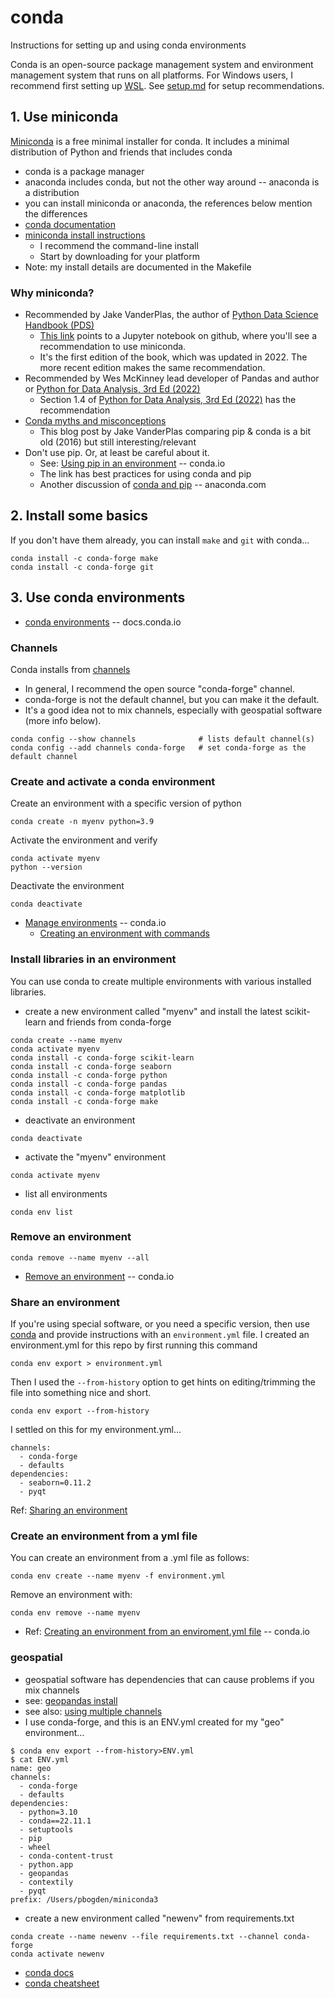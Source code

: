 # conda

Instructions for setting up and using conda environments

Conda is an open-source package management system and environment management system 
that runs on all platforms. For Windows users, I recommend first setting up
[WSL](https://learn.microsoft.com/en-us/windows/wsl/about).
See [setup.md](setup.md) for setup recommendations.

## 1. Use miniconda

[Miniconda](https://docs.conda.io/projects/conda/en/stable/glossary.html#miniconda) is a free minimal 
installer for conda.
It includes a minimal distribution of Python and friends that includes conda

* conda is a package manager
* anaconda includes conda, but not the other way around -- anaconda is a distribution
* you can install miniconda or anaconda, the references below mention the differences
* [conda documentation](https://docs.conda.io/projects/conda/en/stable/)
* [miniconda install instructions](https://docs.conda.io/projects/conda/en/stable/user-guide/install/index.html)
  * I recommend the command-line install
  * Start by downloading for your platform
* Note: my install details are documented in the Makefile

### Why miniconda?

* Recommended by Jake VanderPlas, the author of [Python Data Science Handbook (PDS)](https://github.com/jakevdp/PythonDataScienceHandbook/blob/master/notebooks/00.00-Preface.ipynb)
  * [This link](https://jakevdp.github.io/PythonDataScienceHandbook/00.00-preface.html#Installation-Considerations) points to a Jupyter notebook on github, where you'll see a recommendation to use miniconda.
  * It's the first edition of the book, which was updated in 2022.  The more recent edition makes the same recommendation.
* Recommended by Wes McKinney lead developer of Pandas and author or [Python for Data Analysis, 3rd Ed (2022)](https://wesmckinney.com)
  * Section 1.4 of [Python for Data Analysis, 3rd Ed (2022)](https://wesmckinney.com/book/preliminaries.html#installation_and_setup) has the recommendation
* [Conda myths and misconceptions](https://jakevdp.github.io/blog/2016/08/25/conda-myths-and-misconceptions/)
  * This blog post by Jake VanderPlas comparing pip & conda is a bit old (2016) but still interesting/relevant
* Don't use pip. Or, at least be careful about it.
  * See: [Using pip in an environment](https://docs.conda.io/projects/conda/en/latest/user-guide/tasks/manage-environments.html#using-pip-in-an-environment) -- conda.io
  * The link has best practices for using conda and pip
  * Another discussion of [conda and pip](https://www.anaconda.com/blog/understanding-conda-and-pip) -- anaconda.com

## 2. Install some basics

If you don't have them already, you can install `make` and `git` with conda...
```
conda install -c conda-forge make
conda install -c conda-forge git
```

## 3. Use conda environments

* [conda environments](https://docs.conda.io/projects/conda/en/stable/glossary.html#conda-environment) -- docs.conda.io

### Channels

Conda installs from [channels](https://docs.conda.io/projects/conda/en/stable/user-guide/concepts/channels.html)

* In general, I recommend the open source "conda-forge" channel.
* conda-forge is not the default channel, but you can make it the default. 
* It's a good idea not to mix channels, especially with geospatial software (more info below).
```
conda config --show channels              # lists default channel(s)
conda config --add channels conda-forge   # set conda-forge as the default channel
```

### Create and activate a conda environment

Create an environment with a specific version of python
```
conda create -n myenv python=3.9
```
Activate the environment and verify
```
conda activate myenv
python --version
```
Deactivate the environment
```
conda deactivate
```

* [Manage environments](https://conda.io/projects/conda/en/latest/user-guide/tasks/manage-environments.html) -- conda.io
  * [Creating an environment with commands](https://conda.io/projects/conda/en/latest/user-guide/tasks/manage-environments.html#creating-an-environment-with-commands)

### Install libraries in an environment

You can use conda to create multiple environments with various installed libraries.

* create a new environment called "myenv" and install the latest scikit-learn and friends from conda-forge
```
conda create --name myenv
conda activate myenv
conda install -c conda-forge scikit-learn
conda install -c conda-forge seaborn
conda install -c conda-forge python
conda install -c conda-forge pandas
conda install -c conda-forge matplotlib
conda install -c conda-forge make
```

* deactivate an environment
```
conda deactivate
```

* activate the "myenv" environment
```
conda activate myenv
```

* list all environments
```
conda env list
```

### Remove an environment

```
conda remove --name myenv --all
```

* [Remove an environment](https://conda.io/projects/conda/en/latest/user-guide/tasks/manage-environments.html#removing-an-environment) -- conda.io

### Share an environment

If you're using special software, or you need a specific version, then use 
[conda](https://conda.io/projects/conda/en/latest/user-guide/tasks/manage-environments.html) 
and provide instructions with an `environment.yml` file.
I created an environment.yml for this repo by first running this command
```
conda env export > environment.yml
```
Then I used the `--from-history` option to get hints on editing/trimming the file into something nice and short.
```
conda env export --from-history
```
I settled on this for my environment.yml...
```
channels:
  - conda-forge
  - defaults
dependencies:
  - seaborn=0.11.2
  - pyqt
```
Ref: [Sharing an environment](https://conda.io/projects/conda/en/latest/user-guide/tasks/manage-environments.html#sharing-an-environment)

### Create an environment from a yml file

You can create an environment from a .yml file as follows:
```
conda env create --name myenv -f environment.yml
```
Remove an environment with:
```
conda env remove --name myenv
```
* Ref: [Creating an environment from an enviroment.yml file](https://conda.io/projects/conda/en/latest/user-guide/tasks/manage-environments.html#creating-an-environment-from-an-environment-yml-file) -- conda.io

### geospatial

* geospatial software has dependencies that can cause problems if you mix channels
* see: [geopandas install](https://geopandas.org/en/stable/getting_started/install.html)
* see also: [using multiple channels](https://conda-forge.org/docs/user/tipsandtricks.html#using-multiple-channels)
* I use conda-forge, and this is an ENV.yml created for my "geo" environment...
```
$ conda env export --from-history>ENV.yml
$ cat ENV.yml
name: geo
channels:
  - conda-forge
  - defaults
dependencies:
  - python=3.10
  - conda==22.11.1
  - setuptools
  - pip
  - wheel
  - conda-content-trust
  - python.app
  - geopandas
  - contextily
  - pyqt
prefix: /Users/pbogden/miniconda3
```

* create a new environment called "newenv" from requirements.txt
```
conda create --name newenv --file requirements.txt --channel conda-forge
conda activate newenv
```

* [conda docs](https://docs.conda.io/projects/conda/en/latest/user-guide/tasks/manage-environments.html)
* [conda cheatsheet](https://docs.conda.io/projects/conda/en/latest/_downloads/843d9e0198f2a193a3484886fa28163c/conda-cheatsheet.pdf)
